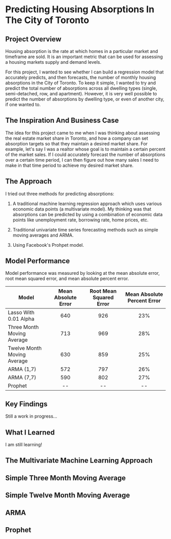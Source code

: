 # Predicting Housing Absorptions In The City of Toronto

## Project Overview

Housing absorption is the rate at which homes in a particular market and timeframe are sold. It is an important metric that can be used for assessing a housing markets supply and demand levels.

For this project, I wanted to see whether I can build a regression model that accurately predicts, and then forecasts, the number of monthly housing absorptions in the City of Toronto. To keep it simple, I wanted to try and predict the total number of absorptions across all dwelling types (single, semi-detached, row, and apartment). However, it is very well possible to predict the number of absorptions by dwelling type, or even of another city, if one wanted to.

## The Inspiration And Business Case

The idea for this project came to me when I was thinking about assessing the real estate market share in Toronto, and how a company can set absorption targets so that they maintain a desired market share. For example, let's say I was a realtor whose goal is to maintain a certain percent of the market sales. If I could accurately forecast the number of absorptions over a certain time period, I can then figure out how many sales I need to make in that time period to achieve my desired market share.

## The Approach

I tried out three methods for predicting absorptions:

1) A traditional machine learning regression approach which uses various economic data points (a multivariate model). My thinking was that absorptions can be predicted by using a combination of economic data points like unemployment rate, borrowing rate, home prices, etc. 

2) Traditional univariate time series forecasting methods such as simple moving averages and ARMA.

3) Using Facebook's Prohpet model.

## Model Performance

Model performance was measured by looking at the mean absolute error, root mean squared error, and mean absolute percent error.

| Model                                  | Mean Absolute Error | Root Mean Squared Error | Mean Absolute Percent Error |
| -------------                          |:-------------:      | :-----:                 | :-----:                     |
| Lasso With 0.01 Alpha                  | 640                 |        926              | 23%                         |
| Three Month Moving Average             | 713                 |        969              | 28%                         |
| Twelve Month Moving Average            | 630                 |        859              | 25%                         |
| ARMA (1,7)                             | 572                 |        797              | 26%                         |
| ARMA (7,7)                             | 590                 |        802              | 27%                         |
| Prophet                                | --                  |        --               | --                          |

## Key Findings

Still a work in progress...

## What I Learned

I am still learning!

## The Multivariate Machine Learning Approach

## Simple Three Month Moving Average

## Simple Twelve Month Moving Average

## ARMA

## Prophet
